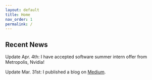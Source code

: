 ```yaml
---
layout: default
title: Home
nav_order: 1
permalink: /
---
```


## Recent News

Update Apr. 4th: I have accepted software summer intern offer from Metropolis, Nvidia!

Update Mar. 31st: I published a blog on [Medium](https://medium.com/@mh4116_43123/a-milestone-in-object-detection-with-transformers-f2fd8a30cc32).

